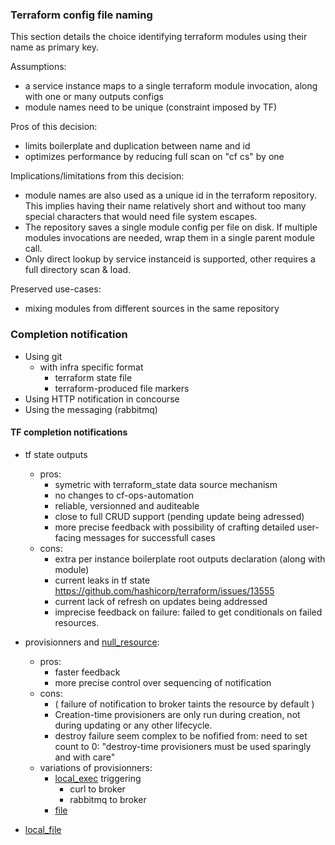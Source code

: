 
### Terraform config file naming

This section details the choice identifying terraform modules using their name as primary key.

Assumptions:
- a service instance maps to a single terraform module invocation, along with one or many outputs configs
- module names need to be unique (constraint imposed by TF)

Pros of this decision:
- limits boilerplate and duplication between name and id
- optimizes performance by reducing full scan on "cf cs" by one
 
Implications/limitations from this decision: 

- module names are also used as a unique id in the terraform repository.
This implies having their name relatively short and without too many special characters that would need file system escapes.
- The repository saves a single module config per file on disk. If multiple modules invocations are needed, wrap them in a single parent module call.
- Only direct lookup by service instanceid is supported, other requires a full directory scan & load.

Preserved use-cases:
- mixing modules from different sources in the same repository


### Completion notification

   * Using git
      * with infra specific format
         * terraform state file
         * terraform-produced file markers
   * Using HTTP notification in concourse
   * Using the messaging (rabbitmq)
   
#### TF completion notifications

   - tf state outputs
      - pros:
         - symetric with terraform_state data source mechanism
         - no changes to cf-ops-automation
         - reliable, versionned and auditeable
         - close to full CRUD support (pending update being adressed)
         - more precise feedback with possibility of crafting detailed user-facing messages for successfull cases
      - cons:
         - extra per instance boilerplate root outputs declaration (along with module)
         - current leaks in tf state https://github.com/hashicorp/terraform/issues/13555 
         - current lack of refresh on updates being addressed
         - imprecise feedback on failure: failed to get conditionals on failed resources. 
   - provisionners and [null_resource](https://www.terraform.io/docs/provisioners/null_resource.html):
     - pros: 
        - faster feedback
        - more precise control over sequencing of notification 
     - cons: 
        - ( failure of notification to broker taints the resource by default )
        - Creation-time provisioners are only run during creation, not during updating or any other lifecycle.
        - destroy failure seem complex to be nofified from: need to set count to 0: "destroy-time provisioners must be used sparingly and with care"
     - variations of provisionners:
         - [local_exec](https://www.terraform.io/docs/provisioners/local-exec.html) triggering 
            - curl to broker
            - rabbitmq to broker
         - [file](https://www.terraform.io/docs/provisioners/file.html)
         
   - [local_file](https://www.terraform.io/docs/providers/local/r/file.html) 
         

